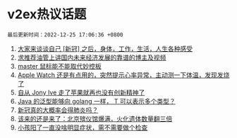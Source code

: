 # v2ex热议话题

`最后更新时间：2022-12-25 17:06:36 +0800`

1. [大家来谈谈自己 [新冠] 之后，身体，工作，生活，人生各种感受](https://www.v2ex.com/t/904541)
1. [求推荐油管上讲国内未来经济发展的靠谱的博主及视频](https://www.v2ex.com/t/904564)
1. [master 鼠标能不能取代妙控板](https://www.v2ex.com/t/904499)
1. [Apple Watch 还是有点用的，突然提示心率异常，主动测一下体温，发现发烧了](https://www.v2ex.com/t/904506)
1. [自从 Jony Ive 走了苹果就再也没有创新精神了](https://www.v2ex.com/t/904555)
1. [Java 的泛型能够向 golang 一样， T 可以表示多个类型？](https://www.v2ex.com/t/904511)
1. [新冠真的大概率会得肺炎吗？](https://www.v2ex.com/t/904572)
1. [该来的还是来了：北京殡仪馆爆满，火化遗体数量翻三倍](https://www.v2ex.com/t/904582)
1. [小孩阳了一直没啥明显症状，需不需要做个检查](https://www.v2ex.com/t/904533)

